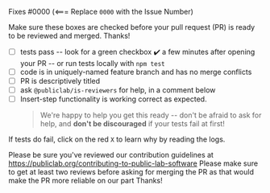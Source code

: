 Fixes #0000 (<=== Replace `0000` with the Issue Number)

Make sure these boxes are checked before your pull request (PR) is ready to be reviewed and merged. Thanks!

- [ ] tests pass -- look for a green checkbox ✔️ a few minutes after opening your PR -- or run tests locally with `npm test`
- [ ] code is in uniquely-named feature branch and has no merge conflicts
- [ ] PR is descriptively titled
- [ ] ask `@publiclab/is-reviewers` for help, in a comment below
- [ ] Insert-step functionality is working correct as expected.
  > We're happy to help you get this ready -- don't be afraid to ask for help, and **don't be discouraged** if your tests fail at first!

If tests do fail, click on the red `X` to learn why by reading the logs.

Please be sure you've reviewed our contribution guidelines at https://publiclab.org/contributing-to-public-lab-software
Please make sure to get at least two reviews before asking for merging the PR as that would make the PR more reliable on our part
Thanks!
